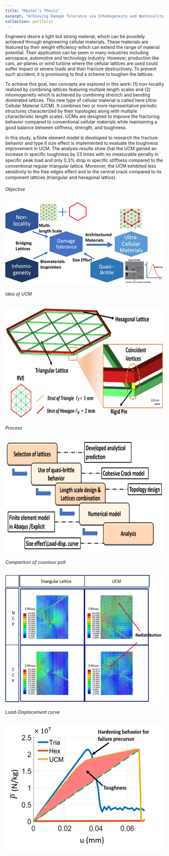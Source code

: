 ```yaml
---
title: "Master's Thesis"
excerpt: "Achieving Damage Tolerance via Inhomogeneity and Nonlocality through Ultra-Cellular Material<br/><img src='/images/UCMprototype.PNG'>"
collection: portfolio
---
```



Engineers desire a light but strong material, which can be possibily achieved through engineering cellular materials. These materials are featured by their weight efficiency wihch can extend the range of material potential. Their application can be seem in many industries including aerospace, automotive and technology industry.  However, production like cars, air-planes or wind turbine where the cellular lattices are used could suffer impact or severe loads and then fracture destructively. To prevent such accident, it is promissing to find a scheme to toughen the lattices.        

To achieve this goal, two concepts are explored in this work: (1) non-locality realized by combining lattices featuring multiple length scales and (2) inhomogeneity which is achieved by combining strentch and bending dominated lattices. This new type of cellular material is called here Ultra-Cellular Material (UCM). It combines two or more representative periodic structures characterized by their topologies along with multiple characteristic length scales. UCMs are designed to improve the fracturing behavior compared to conventional cellular materials while maintaining a good balance between stiﬀness, strength, and toughness. 

In this study, a finite element model is developed to research the fracture behavior and type II size effect is implemented to evaluate the toughness improvement in UCM. The analysis results show that the UCM gained an increase in speciﬁc toughness by 23 times with no measurable penalty in speciﬁc peak load and only 0.3% drop in speciﬁc stiﬀness compared to the conventional regular triangular lattice. Moreover, the UCM exhibited less sensitivity to the free edges eﬀect and to the central crack compared to its component lattices (triangular and hexagonal lattice).    

<h6>Objective</h6>
<img src='/images/ObjectiveUCM.png'>
<h6>Idea of UCM</h6>
<img src='/images/idea_of_UCM.png' width="600" height="350" />
<h6>Process</h6>
<img src='/images/processUCM.png' width="600" height="350" />
<h6>Comparison of countour polt </h6>
<img src='/images/contourplotUCM.png' width="600" height="400" />
<h6>Load-Displacement curve</h6>
<img src='/images/LoadDispUCM.png' width="600" height="400" />

